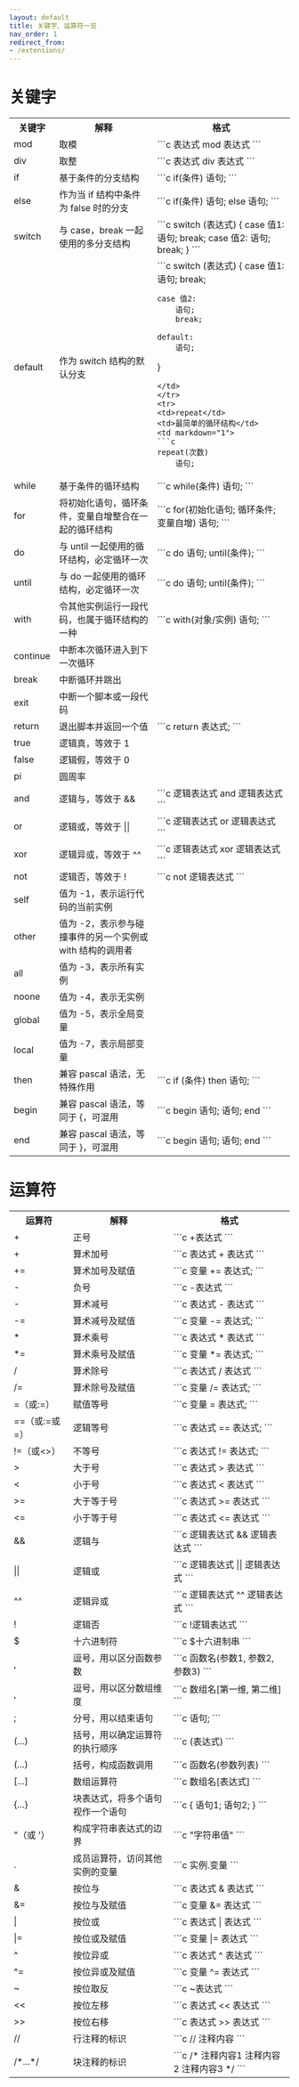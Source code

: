 ```yaml
---
layout: default
title: 关键字、运算符一览
nav_order: 1
redirect_from:
- /extensions/
---
```


# 关键字

<table>
<tr>
<th>关键字</th>
<th>解释</th>
<th>格式</th>
</tr>
<tr>
<td>mod</td>
<td>取模</td>
<td markdown="1">
```c
表达式 mod 表达式
```
</td>
</tr>
<tr>
<td>div</td>
<td>取整</td>
<td markdown="1">
```c
表达式 div 表达式
```
</td>
</tr>
<tr>
<td>if</td>
<td>基于条件的分支结构</td>
<td markdown="1">
```c
if(条件)
    语句;
```
</td>
</tr>
<tr>
<td>else</td>
<td>作为当 if 结构中条件为 false 时的分支</td>
<td markdown="1">
```c
if(条件)
    语句;
else
    语句;
```
</td>
</tr>
<tr>
<td>switch</td>
<td>与 case，break 一起使用的多分支结构</td>
<td markdown="1">
```c
switch (表达式)
{
    case 值1:
        语句;
        break;
    case 值2:
        语句;
        break;
}
```
</td>
</tr>
<tr>
<td>default</td>
<td>作为 switch 结构的默认分支</td>
<td markdown="1">
```c
switch (表达式)
{
    case 值1:
        语句;
        break;

    case 值2:
        语句;
        break;

    default:
        语句;
}
```
</td>
</tr>
<tr>
<td>repeat</td>
<td>最简单的循环结构</td>
<td markdown="1">
```c
repeat(次数)
    语句;
```
</td>
</tr>
<tr>
<td>while</td>
<td>基于条件的循环结构</td>
<td markdown="1">
```c
while(条件)
    语句;
```
</td>
</tr>
<tr>
<td>for</td>
<td>将初始化语句，循环条件，变量自增整合在一起的循环结构</td>
<td markdown="1">
```c
for(初始化语句; 循环条件; 变量自增)
    语句;
```
</td>
</tr>
<tr>
<td>do</td>
<td>与 until 一起使用的循环结构，必定循环一次</td>
<td markdown="1">
```c
do
    语句;
until(条件);
```
</td>
</tr>
<tr>
<td>until</td>
<td>与 do 一起使用的循环结构，必定循环一次</td>
<td markdown="1">
```c
do
    语句;
until(条件);
```
</td>
</tr>
<tr>
<td>with</td>
<td>令其他实例运行一段代码，也属于循环结构的一种</td>
<td markdown="1">
```c
with(对象/实例)
    语句;
```
</td>
</tr>
<tr>
<td>continue</td>
<td>中断本次循环进入到下一次循环</td>
<td></td>
</tr>
<tr>
<td>break</td>
<td>中断循环并跳出</td>
<td></td>
</tr>
<tr>
<td>exit</td>
<td>中断一个脚本或一段代码</td>
<td></td>
</tr>
<tr>
<td>return</td>
<td>退出脚本并返回一个值</td>
<td markdown="1">
```c
return 表达式;
```
</td>
</tr>
<tr>
<td>true</td>
<td>逻辑真，等效于 1</td>
<td></td>
</tr>
<tr>
<td>false</td>
<td>逻辑假，等效于 0</td>
<td></td>
</tr>
<tr>
<td>pi</td>
<td>圆周率</td>
<td></td>
</tr>
<tr>
<td>and</td>
<td>逻辑与，等效于 &&</td>
<td markdown="1">
```c
逻辑表达式 and 逻辑表达式
```
</td>
</tr>
<tr>
<td>or</td>
<td>逻辑或，等效于 ||</td>
<td markdown="1">
```c
逻辑表达式 or 逻辑表达式
```
</td>
</tr>
<tr>
<td>xor</td>
<td>逻辑异或，等效于 ^^</td>
<td markdown="1">
```c
逻辑表达式 xor 逻辑表达式
```
</td>
</tr>
<tr>
<td>not</td>
<td>逻辑否，等效于 !</td>
<td markdown="1">
```c
not 逻辑表达式
```
</td>
</tr>
<tr>
<td>self</td>
<td>值为 -1，表示运行代码的当前实例</td>
<td></td>
</tr>
<tr>
<td>other</td>
<td>值为 -2，表示参与碰撞事件的另一个实例或 with 结构的调用者</td>
<td></td>
</tr>
<tr>
<td>all</td>
<td>值为 -3，表示所有实例</td>
<td></td>
</tr>
<tr>
<td>noone</td>
<td>值为 -4，表示无实例</td>
<td></td>
</tr>
<tr>
<td>global</td>
<td>值为 -5，表示全局变量</td>
<td></td>
</tr>
<tr>
<td>local</td>
<td>值为 -7，表示局部变量</td>
<td></td>
</tr>
<tr>
<td>then</td>
<td>兼容 pascal 语法，无特殊作用</td>
<td markdown="1">
```c
if (条件) then
    语句;
```
</td>
</tr>
<tr>
<td>begin</td>
<td>兼容 pascal 语法，等同于 {，可混用</td>
<td markdown="1">
```c
begin
    语句;
    语句;
end
```
</td>
</tr>
<tr>
<td>end</td>
<td>兼容 pascal 语法，等同于 }，可混用</td>
<td markdown="1">
```c
begin
    语句;
    语句;
end
```
</td>
</tr>
</table>

# 运算符

<table>
<tr>
<th>运算符</th>
<th>解释</th>
<th>格式</th>
</tr>
<tr>
<td>+</td>
<td>正号</td>
<td markdown="1">
```c
+表达式
```
</td>
</tr>
<tr>
<td>+</td>
<td>算术加号</td>
<td markdown="1">
```c
表达式 + 表达式
```
</td>
</tr>
<tr>
<td>+=</td>
<td>算术加号及赋值</td>
<td markdown="1">
```c
变量 += 表达式;
```
</td>
</tr>
<tr>
<td>-</td>
<td>负号</td>
<td markdown="1">
```c
-表达式
```
</td>
</tr>
<tr>
<td>-</td>
<td>算术减号</td>
<td markdown="1">
```c
表达式 - 表达式
```
</td>
</tr>
<tr>
<td>-=</td>
<td>算术减号及赋值</td>
<td markdown="1">
```c
变量 -= 表达式;
```
</td>
</tr>
<tr>
<td>*</td>
<td>算术乘号</td>
<td markdown="1">
```c
表达式 * 表达式
```
</td>
</tr>
<tr>
<td>*=</td>
<td>算术乘号及赋值</td>
<td markdown="1">
```c
变量 *= 表达式;
```
</td>
</tr>
<tr>
<td>/</td>
<td>算术除号</td>
<td markdown="1">
```c
表达式 / 表达式
```
</td>
</tr>
<tr>
<td>/=</td>
<td>算术除号及赋值</td>
<td markdown="1">
```c
变量 /= 表达式;
```
</td>
</tr>
<tr>
<td>=（或:=）</td>
<td>赋值等号</td>
<td markdown="1">
```c
变量 = 表达式;
```
</td>
</tr>
<tr>
<td>==（或:=或=）</td>
<td>逻辑等号</td>
<td markdown="1">
```c
表达式 == 表达式;
```
</td>
</tr>
<tr>
<td>!=（或<>）</td>
<td>不等号</td>
<td markdown="1">
```c
表达式 != 表达式;
```
</td>
</tr>
<tr>
<td>></td>
<td>大于号</td>
<td markdown="1">
```c
表达式 > 表达式
```
</td>
</tr>
<tr>
<td><</td>
<td>小于号</td>
<td markdown="1">
```c
表达式 < 表达式
```
</td>
</tr>
<tr>
<td>>=</td>
<td>大于等于号</td>
<td markdown="1">
```c
表达式 >= 表达式
```
</td>
</tr>
<tr>
<td><=</td>
<td>小于等于号</td>
<td markdown="1">
```c
表达式 <= 表达式
```
</td>
</tr>
<tr>
<td>&&</td>
<td>逻辑与</td>
<td markdown="1">
```c
逻辑表达式 && 逻辑表达式
```
</td>
</tr>
<tr>
<td>||</td>
<td>逻辑或</td>
<td markdown="1">
```c
逻辑表达式 || 逻辑表达式
```
</td>
</tr>
<tr>
<td>^^</td>
<td>逻辑异或</td>
<td markdown="1">
```c
逻辑表达式 ^^ 逻辑表达式
```
</td>
</tr>
<tr>
<td>!</td>
<td>逻辑否</td>
<td markdown="1">
```c
!逻辑表达式
```
</td>
</tr>
<tr>
<td>$</td>
<td>十六进制符</td>
<td markdown="1">
```c
$十六进制串
```
</td>
</tr>
<tr>
<td>,</td>
<td>逗号，用以区分函数参数</td>
<td markdown="1">
```c
函数名(参数1, 参数2, 参数3)
```
</td>
</tr>
<tr>
<td>,</td>
<td>逗号，用以区分数组维度</td>
<td markdown="1">
```c
数组名[第一维, 第二维]
```
</td>
</tr>
<tr>
<td>;</td>
<td>分号，用以结束语句</td>
<td markdown="1">
```c
语句;
```
</td>
</tr>
<tr>
<td>(...)</td>
<td>括号，用以确定运算符的执行顺序</td>
<td markdown="1">
```c
(表达式)
```
</td>
</tr>
<tr>
<td>(...)</td>
<td>括号，构成函数调用</td>
<td markdown="1">
```c
函数名(参数列表)
```
</td>
</tr>
<tr>
<td>[...]</td>
<td>数组运算符</td>
<td markdown="1">
```c
数组名[表达式]
```
</td>
</tr>
<tr>
<td>{...}</td>
<td>块表达式，将多个语句视作一个语句</td>
<td markdown="1">
```c
{
    语句1;
    语句2;
}
```
</td>
</tr>
<tr>
<td>"（或 '）</td>
<td>构成字符串表达式的边界</td>
<td markdown="1">
```c
"字符串值"
```
</td>
</tr>
<tr>
<td>.</td>
<td>成员运算符，访问其他实例的变量</td>
<td markdown="1">
```c
实例.变量
```
</td>
</tr>
<tr>
<td>&</td>
<td>按位与</td>
<td markdown="1">
```c
表达式 & 表达式
```
</td>
</tr>
<tr>
<td>&=</td>
<td>按位与及赋值</td>
<td markdown="1">
```c
变量 &= 表达式
```
</td>
</tr>
<tr>
<td>|</td>
<td>按位或</td>
<td markdown="1">
```c
表达式 | 表达式
```
</td>
</tr>
<tr>
<td>|=</td>
<td>按位或及赋值</td>
<td markdown="1">
```c
变量 |= 表达式
```
</td>
</tr>
<tr>
<td>^</td>
<td>按位异或</td>
<td markdown="1">
```c
表达式 ^ 表达式
```
</td>
</tr>
<tr>
<td>^=</td>
<td>按位异或及赋值</td>
<td markdown="1">
```c
变量 ^= 表达式
```
</td>
</tr>
<tr>
<td>~</td>
<td>按位取反</td>
<td markdown="1">
```c
~表达式
```
</td>
</tr>
<tr>
<td><<</td>
<td>按位左移</td>
<td markdown="1">
```c
表达式 << 表达式
```
</td>
</tr>
<tr>
<td>>></td>
<td>按位右移</td>
<td markdown="1">
```c
表达式 >> 表达式
```
</td>
</tr>
<tr>
<td>//</td>
<td>行注释的标识</td>
<td markdown="1">
```c
// 注释内容
```
</td>
</tr>
<tr>
<td>/*...*/</td>
<td>块注释的标识</td>
<td markdown="1">
```c
/* 
注释内容1
注释内容2
注释内容3 
*/
```
</td>
</tr>
</table>
